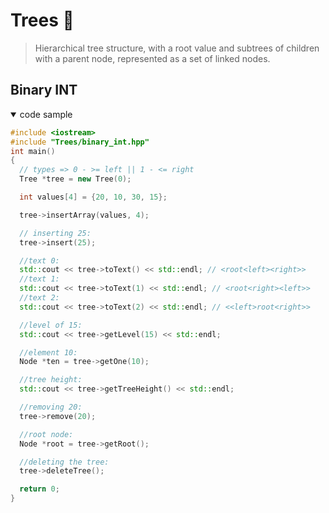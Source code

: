 # Trees :deciduous_tree:

> Hierarchical tree structure, with a root value and subtrees of children with a parent node, represented as a set of linked nodes.

## Binary INT

<details open>
<summary>code sample</summary>

```c++
#include <iostream>
#include "Trees/binary_int.hpp"
int main()
{
  // types => 0 - >= left || 1 - <= right
  Tree *tree = new Tree(0);

  int values[4] = {20, 10, 30, 15};

  tree->insertArray(values, 4);

  // inserting 25:
  tree->insert(25);

  //text 0:
  std::cout << tree->toText() << std::endl; // <root<left><right>>
  //text 1:
  std::cout << tree->toText(1) << std::endl; // <root<right><left>>
  //text 2:
  std::cout << tree->toText(2) << std::endl; // <<left>root<right>>

  //level of 15:
  std::cout << tree->getLevel(15) << std::endl;

  //element 10:
  Node *ten = tree->getOne(10);

  //tree height:
  std::cout << tree->getTreeHeight() << std::endl;

  //removing 20:
  tree->remove(20);

  //root node:
  Node *root = tree->getRoot();

  //deleting the tree:
  tree->deleteTree();

  return 0;
}
```

</details>
